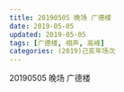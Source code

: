 ```yaml
---
title: 20190505 晚场 广德楼 
date: 2019-05-05
updated: 2019-05-05
tags: [广德楼, 相声, 高峰]
categories: (2019)己亥年场次
---
```

20190505 晚场 广德楼 